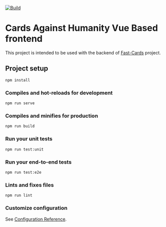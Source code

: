 [![Build](https://github.com/dRacz3/fast-cards-frontend/actions/workflows/node.js.yml/badge.svg)](https://github.com/dRacz3/fast-cards-frontend/actions/workflows/node.js.yml)

# Cards Against Humanity Vue Based frontend

This project is intended to be used with the backend of [Fast-Cards](https://github.com/dRacz3/fast-cards) project.

## Project setup

```
npm install
```

### Compiles and hot-reloads for development

```
npm run serve
```

### Compiles and minifies for production

```
npm run build
```

### Run your unit tests

```
npm run test:unit
```

### Run your end-to-end tests

```
npm run test:e2e
```

### Lints and fixes files

```
npm run lint
```

### Customize configuration

See [Configuration Reference](https://cli.vuejs.org/config/).

